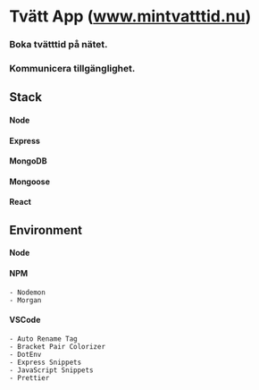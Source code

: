 # Tvätt App (www.mintvatttid.nu)

### Boka tvätttid på nätet.

### Kommunicera tillgänglighet.

## Stack

#### Node

#### Express

#### MongoDB

#### Mongoose

#### React

## Environment

#### Node

#### NPM

    - Nodemon
    - Morgan

#### VSCode

    - Auto Rename Tag
    - Bracket Pair Colorizer
    - DotEnv
    - Express Snippets
    - JavaScript Snippets
    - Prettier
